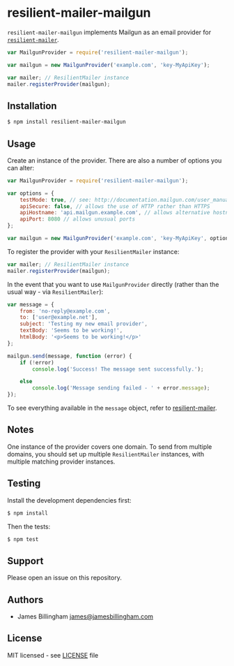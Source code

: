 # resilient-mailer-mailgun

`resilient-mailer-mailgun` implements Mailgun as an email provider for
[`resilient-mailer`](https://github.com/billinghamj/resilient-mailer).

```js
var MailgunProvider = require('resilient-mailer-mailgun');

var mailgun = new MailgunProvider('example.com', 'key-MyApiKey');

var mailer; // ResilientMailer instance
mailer.registerProvider(mailgun);
```

## Installation

```bash
$ npm install resilient-mailer-mailgun
```

## Usage

Create an instance of the provider. There are also a number of options you can
alter:

```js
var MailgunProvider = require('resilient-mailer-mailgun');

var options = {
	testMode: true, // see: http://documentation.mailgun.com/user_manual.html#sending-in-test-mode
	apiSecure: false, // allows the use of HTTP rather than HTTPS
	apiHostname: 'api.mailgun.example.com', // allows alternative hostname
	apiPort: 8080 // allows unusual ports
};

var mailgun = new MailgunProvider('example.com', 'key-MyApiKey', options);
```

To register the provider with your `ResilientMailer` instance:

```js
var mailer; // ResilientMailer instance
mailer.registerProvider(mailgun);
```

In the event that you want to use `MailgunProvider` directly (rather than the
usual way - via `ResilientMailer`):

```js
var message = {
	from: 'no-reply@example.com',
	to: ['user@example.net'],
	subject: 'Testing my new email provider',
	textBody: 'Seems to be working!',
	htmlBody: '<p>Seems to be working!</p>'
};

mailgun.send(message, function (error) {
	if (!error)
		console.log('Success! The message sent successfully.');

	else
		console.log('Message sending failed - ' + error.message);
});
```

To see everything available in the `message` object, refer to
[resilient-mailer](https://github.com/billinghamj/resilient-mailer).

## Notes

One instance of the provider covers one domain. To send from multiple domains,
you should set up multiple `ResilientMailer` instances, with multiple matching
provider instances.

## Testing

Install the development dependencies first:

```bash
$ npm install
```

Then the tests:

```bash
$ npm test
```

## Support

Please open an issue on this repository.

## Authors

- James Billingham <james@jamesbillingham.com>

## License

MIT licensed - see [LICENSE](LICENSE) file

